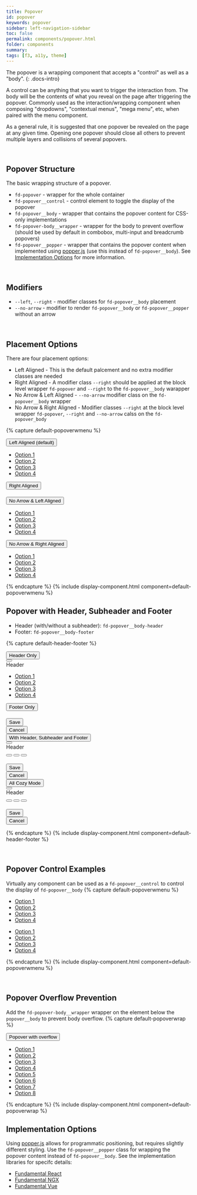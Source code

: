 ```yaml
---
title: Popover
id: popover
keywords: popover
sidebar: left-navigation-sidebar
toc: false
permalink: components/popover.html
folder: components
summary:
tags: [f3, a11y, theme]
---
```


The popover is a wrapping component that accepts a "control" as well as a "body".
{: .docs-intro}

A control can be anything that you want to trigger the interaction from. The body will be the contents of what you reveal on the page after triggering the popover. Commonly used as the interaction/wrapping component when composing "dropdowns", "contextual menus", "mega menu", etc, when paired with the menu component.

As a general rule, it is suggested that one popover be revealed on the page at any given time. Opening one popover should close all others to prevent multiple layers and collisions of several popovers.

<br>

## Popover Structure
The basic wrapping structure of a popover.

* `fd-popover` - wrapper for the whole container
* `fd-popover__control` - control element to toggle the display of the popover
* `fd-popover__body` - wrapper that contains the popover content for CSS-only implementations
* `fd-popover-body__wrapper` - wrapper for the body to prevent overflow (should be used by default in combobox, multi-input and breadcrumb popovers)
* `fd-popover__popper` - wrapper that contains the popover content when implemented using [popper.js](https://github.com/FezVrasta/popper.js) (use this instead of `fd-popover__body`). See [Implementation Options](#implementation-options) for more information.

<br>

## Modifiers
* `--left`, `--right` - modifier classes for `fd-popover__body` placement
* `--no-arrow` - modifier to render `fd-popover__body` or `fd-popover__popper` without an arrow

<br>


## Placement Options
There are four placement options:

* Left Aligned - This is the default palcement and no extra modifier classes are needed
* Right Aligned - A modifier class `--right` should be applied at the block level wrapper `fd-popover` and `--right` to the `fd-popover__body` warapper
* No Arrow & Left Aligned - `--no-arrow` modifier class on the `fd-popover__body` wrapper
* No Arrow & Right Aligned - Modifier classes `--right` at the block level wrapper `fd-popover`, `--right` and `--no-arrow` calss on the `fd-popover_body`

<style media="screen">
    .fd-popover{ margin-right: 100px;}
</style>
{% capture default-popoverwmenu %}
<div class="fd-popover">
    <div class="fd-popover__control">
        <button class="fd-button" aria-label="Image label" aria-controls="popoverA1" aria-expanded="false" aria-haspopup="true">Left Aligned (default)</button>
    </div>
    <div class="fd-popover__body" aria-hidden="true" id="popoverA1">
        <nav class="fd-menu" id="">
            <ul class="fd-menu__list fd-menu__list--no-shadow">
                <li class="fd-menu__item">
                    <a class="fd-menu__link" href="#">
                        <span class="fd-menu__title">Option 1</span>
                    </a>
                </li>
                <li class="fd-menu__item">
                    <a class="fd-menu__link" href="#">
                        <span class="fd-menu__title">Option 2</span>
                    </a>
                </li>
                <li class="fd-menu__item">
                    <a class="fd-menu__link" href="#">
                        <span class="fd-menu__title">Option 3</span>
                    </a>
                </li>
                <li class="fd-menu__item">
                    <a class="fd-menu__link" href="#">
                        <span class="fd-menu__title">Option 4</span>
                    </a>
                </li>
            </ul>
        </nav>
    </div>
</div>

<div class="fd-popover fd-popover--right">
    <div class="fd-popover__control">
        <button class="fd-button" aria-label="Image label" aria-controls="popoverA2" aria-expanded="false" aria-haspopup="true">Right Aligned</button>
    </div>
    <div class="fd-popover__body fd-popover__body--right" aria-hidden="true" id="popoverA2">
        <div style="margin: 20px;">
            <span class="fd-avatar fd-avatar--xl fd-avatar--circle fd-avatar--thumbnail" style="background-image: url('https://placeimg.com/400/400/nature');" role="presentation" aria-label="Nature"></span>
        </div>
    </div>
</div>

<div class="fd-popover">
    <div class="fd-popover__control">
        <button class="fd-button" aria-label="Image label" aria-controls="popoverA3" aria-expanded="false" aria-haspopup="true">No Arrow & Left Aligned</button>
    </div>
    <div class="fd-popover__body fd-popover__body--no-arrow" aria-hidden="true" id="popoverA3">
        <nav class="fd-menu" id="">
            <ul class="fd-menu__list fd-menu__list--no-shadow">
                <li class="fd-menu__item">
                    <a class="fd-menu__link" href="#">
                        <span class="fd-menu__title">Option 1</span>
                    </a>
                </li>
                <li class="fd-menu__item">
                    <a class="fd-menu__link" href="#">
                        <span class="fd-menu__title">Option 2</span>
                    </a>
                </li>
                <li class="fd-menu__item">
                    <a class="fd-menu__link" href="#">
                        <span class="fd-menu__title">Option 3</span>
                    </a>
                </li>
                <li class="fd-menu__item">
                    <a class="fd-menu__link" href="#">
                        <span class="fd-menu__title">Option 4</span>
                    </a>
                </li>
            </ul>
        </nav>
    </div>
</div>

<div class="fd-popover fd-popover--right">
    <div class="fd-popover__control">
        <button class="fd-button" aria-label="Image label" aria-controls="popoverA4" aria-expanded="false" aria-haspopup="true">No Arrow & Right Aligned</button>
    </div>
    <div class="fd-popover__body fd-popover__body--right fd-popover__body--no-arrow" aria-hidden="true" id="popoverA4">
        <nav class="fd-menu" id="">
            <ul class="fd-menu__list fd-menu__list--no-shadow">
                <li class="fd-menu__item">
                    <a class="fd-menu__link" href="#">
                        <span class="fd-menu__title">Option 1</span>
                    </a>
                </li>
                <li class="fd-menu__item">
                    <a class="fd-menu__link" href="#">
                        <span class="fd-menu__title">Option 2</span>
                    </a>
                </li>
                <li class="fd-menu__item">
                    <a class="fd-menu__link" href="#">
                        <span class="fd-menu__title">Option 3</span>
                    </a>
                </li>
                <li class="fd-menu__item">
                    <a class="fd-menu__link" href="#">
                        <span class="fd-menu__title">Option 4</span>
                    </a>
                </li>
            </ul>
        </nav>
    </div>
</div>
{% endcapture %}
{% include display-component.html component=default-popoverwmenu %}

<br>

## Popover with Header, Subheader and Footer

* Header (with/without a subheader): `fd-popover__body-header`
* Footer: `fd-popover__body-footer`

{% capture default-header-footer %}
<div class="fd-popover">
    <div class="fd-popover__control">
        <button class="fd-button" aria-label="Image label" aria-controls="popoverHSF1" aria-expanded="false" aria-haspopup="true">Header Only</button>
    </div>
    <div class="fd-popover__body" aria-hidden="true" id="popoverHSF1">
        <div class="fd-popover__body-header">
            <div class="fd-bar fd-bar--header">
                <div class="fd-bar__left">
                    <div class="fd-bar__element">
                        <button class="fd-button fd-button--transparent sap-icon--navigation-left-arrow"></button>
                    </div>
                    <div class="fd-bar__element">
                        Header
                    </div>
                </div>
            </div>
        </div>
        <nav class="fd-menu" id="">
            <ul class="fd-menu__list fd-menu__list--no-shadow">
                <li class="fd-menu__item">
                    <a class="fd-menu__link" href="#">
                        <span class="fd-menu__title">Option 1</span>
                    </a>
                </li>
                <li class="fd-menu__item">
                    <a class="fd-menu__link" href="#">
                        <span class="fd-menu__title">Option 2</span>
                    </a>
                </li>
                <li class="fd-menu__item">
                    <a class="fd-menu__link" href="#">
                        <span class="fd-menu__title">Option 3</span>
                    </a>
                </li>
                <li class="fd-menu__item">
                    <a class="fd-menu__link" href="#">
                        <span class="fd-menu__title">Option 4</span>
                    </a>
                </li>
            </ul>
        </nav>
    </div>
</div>

<div class="fd-popover fd-popover--right">
    <div class="fd-popover__control">
        <button class="fd-button" aria-label="Image label" aria-controls="popoverHSF2" aria-expanded="false" aria-haspopup="true">Footer Only</button>
    </div>
    <div class="fd-popover__body fd-popover__body--right" aria-hidden="true" id="popoverHSF2">
        <div style="margin: 20px;">
            <span class="fd-avatar fd-avatar--xl fd-avatar--circle fd-avatar--thumbnail" style="background-image: url('https://placeimg.com/400/400/nature');" role="presentation" aria-label="Nature"></span>
        </div>
        <div class="fd-popover__body-footer">
            <div class="fd-bar fd-bar--footer">
                <div class="fd-bar__right">
                    <div class="fd-bar__element">
                        <button class="fd-button fd-button--compact fd-button--emphasized">Save</button>
                    </div>
                    <div class="fd-bar__element">
                        <button class="fd-button fd-button--compact fd-button--transparent">Cancel</button>
                    </div>
                </div>
            </div>
        </div>
    </div>
</div>

<div class="fd-popover">
    <div class="fd-popover__control">
        <button class="fd-button" aria-label="Image label" aria-controls="popoverHSF3" aria-expanded="false" aria-haspopup="true">With Header, Subheader and Footer</button>
    </div>
    <div class="fd-popover__body fd-popover__body--no-arrow" aria-hidden="true" id="popoverHSF3">
        <div class="fd-popover__body-header">
            <div class="fd-bar fd-bar--header-with-subheader">
                <div class="fd-bar__left">
                    <div class="fd-bar__element">
                        <button class="fd-button fd-button--transparent sap-icon--navigation-left-arrow"></button>
                    </div>
                    <div class="fd-bar__element">
                        Header
                    </div>
                </div>
            </div>
            <div class="fd-bar fd-bar--subheader">
                <div class="fd-bar__middle">
                    <div class="fd-bar__element">
                        <div class="fd-form-item">
                            <div class="fd-segmented-button" role="group" aria-label="Group label">
                                <button class="fd-button fd-button--compact sap-icon--email" aria-pressed="true"></button>
                                <button class="fd-button fd-button--compact sap-icon--iphone"></button>
                                <button class="fd-button fd-button--compact sap-icon--notification-2"></button>
                            </div>
                        </div>
                    </div>
                </div>
            </div>
        </div>
        <div style="margin: 20px 80px;">
            <span class="fd-avatar fd-avatar--xl fd-avatar--circle fd-avatar--thumbnail" style="background-image: url('https://placeimg.com/400/400/nature');" role="presentation" aria-label="Nature"></span>
        </div>
        <div class="fd-popover__body-footer">
            <div class="fd-bar fd-bar--footer">
                <div class="fd-bar__right">
                    <div class="fd-bar__element">
                        <button class="fd-button fd-button--compact fd-button--emphasized">Save</button>
                    </div>
                    <div class="fd-bar__element">
                        <button class="fd-button fd-button--compact fd-button--transparent">Cancel</button>
                    </div>
                </div>
            </div>
        </div>
    </div>
</div>

<div class="fd-popover">
    <div class="fd-popover__control">
        <button class="fd-button" aria-label="Image label" aria-controls="popoverHSF345" aria-expanded="false" aria-haspopup="true">All Cozy Mode</button>
    </div>
    <div class="fd-popover__body fd-popover__body--no-arrow" aria-hidden="true" id="popoverHSF345">
        <div class="fd-popover__body-header">
            <div class="fd-bar fd-bar--cozy fd-bar--header-with-subheader">
                <div class="fd-bar__left">
                    <div class="fd-bar__element">
                        <button class="fd-button fd-button--transparent sap-icon--navigation-left-arrow"></button>
                    </div>
                    <div class="fd-bar__element">
                        Header
                    </div>
                </div>
            </div>
        </div>
        <div class="fd-bar fd-bar--cozy fd-bar--subheader">
                <div class="fd-bar__middle">
                    <div class="fd-bar__element">
                        <div class="fd-form-item">
                            <div class="fd-segmented-button" role="group" aria-label="Group label">
                                <button class="fd-button fd-button--compact sap-icon--email" aria-pressed="true"></button>
                                <button class="fd-button fd-button--compact sap-icon--iphone"></button>
                                <button class="fd-button fd-button--compact sap-icon--notification-2"></button>
                            </div>
                        </div>
                    </div>
                </div>
            </div>
        <div style="margin: 20px 80px;">
            <span class="fd-avatar fd-avatar--xl fd-avatar--circle fd-avatar--thumbnail" style="background-image: url('https://placeimg.com/400/400/nature');" role="presentation" aria-label="Nature"></span>
        </div>
        <div class="fd-popover__body-footer">
            <div class="fd-bar fd-bar--cozy fd-bar--footer">
                <div class="fd-bar__right">
                    <div class="fd-bar__element">
                        <button class="fd-button fd-button--compact fd-button--emphasized">Save</button>
                    </div>
                    <div class="fd-bar__element">
                        <button class="fd-button fd-button--compact fd-button--transparent">Cancel</button>
                    </div>
                </div>
            </div>
        </div>
    </div>
</div>

{% endcapture %}
{% include display-component.html component=default-header-footer %}

<br>

## Popover Control Examples
Virtually any component can be used as a `fd-popover__control` to control the display of `fd-popover__body`
{% capture default-popoverwmenu %}
<div class="fd-popover fd-popover--right">
    <div class="fd-popover__control">
        <span class=" fd-image--m fd-image--circle" aria-label="Image label" aria-controls="popoverB2" aria-expanded="false" aria-haspopup="true" aria-label="Image label"
style="background-image: url('https://placeimg.com/400/400/nature');"></span>
    </div>
    <div class="fd-popover__body fd-popover__body--left" aria-hidden="true" id="popoverB2">
        <nav class="fd-menu" id="">
            <ul class="fd-menu__list fd-menu__list--no-shadow">
                <li class="fd-menu__item">
                    <a class="fd-menu__link" href="#">
                        <span class="fd-menu__title">Option 1</span>
                    </a>
                </li>
                <li class="fd-menu__item">
                    <a class="fd-menu__link" href="#">
                        <span class="fd-menu__title">Option 2</span>
                    </a>
                </li>
                <li class="fd-menu__item">
                    <a class="fd-menu__link" href="#">
                        <span class="fd-menu__title">Option 3</span>
                    </a>
                </li>
                <li class="fd-menu__item">
                    <a class="fd-menu__link" href="#">
                        <span class="fd-menu__title">Option 4</span>
                    </a>
                </li>
            </ul>
        </nav>
    </div>
</div>

<div class="fd-popover fd-popover--right">
    <div class="fd-popover__control">
        <span class="sap-icon--cart sap-icon--xl" aria-label="Image label" aria-controls="popoverB4" aria-expanded="false" aria-haspopup="true"></span>
    </div>
    <div class="fd-popover__body fd-popover__body--right fd-popover__body--no-arrow" aria-hidden="true" id="popoverB4">
        <nav class="fd-menu" id="">
            <ul class="fd-menu__list fd-menu__list--no-shadow">
                <li class="fd-menu__item">
                    <a class="fd-menu__link" href="#">
                        <span class="fd-menu__title">Option 1</span>
                    </a>
                </li>
                <li class="fd-menu__item">
                    <a class="fd-menu__link" href="#">
                        <span class="fd-menu__title">Option 2</span>
                    </a>
                </li>
                <li class="fd-menu__item">
                    <a class="fd-menu__link" href="#">
                        <span class="fd-menu__title">Option 3</span>
                    </a>
                </li>
                <li class="fd-menu__item">
                    <a class="fd-menu__link" href="#">
                        <span class="fd-menu__title">Option 4</span>
                    </a>
                </li>
            </ul>
        </nav>
    </div>
</div>

{% endcapture %}
{% include display-component.html component=default-popoverwmenu %}

<br>


## Popover Overflow Prevention
Add the `fd-popover-body__wrapper` wrapper on the element below the `popover__body` to prevent body overflow.
{% capture default-popoverwrap %}
<div class="fd-popover">
    <div class="fd-popover__control">
        <button class="fd-button" aria-label="Image label" aria-controls="popoverF1" aria-expanded="false" aria-haspopup="true">Popover with overflow</button>
    </div>
      <div class="fd-popover__body" aria-hidden="true" id="popoverF1">
      <div class="fd-popover__wrapper  docs-max-height">
          <nav class="fd-menu" id="">
              <ul class="fd-menu__list fd-menu__list--no-shadow">
                  <li class="fd-menu__item">
                      <a class="fd-menu__link" href="#">
                          <span class="fd-menu__title">Option 1</span>
                      </a>
                  </li>
                  <li class="fd-menu__item">
                      <a class="fd-menu__link" href="#">
                          <span class="fd-menu__title">Option 2</span>
                      </a>
                  </li>
                  <li class="fd-menu__item">
                      <a class="fd-menu__link" href="#">
                          <span class="fd-menu__title">Option 3</span>
                      </a>
                  </li>
                  <li class="fd-menu__item">
                      <a class="fd-menu__link" href="#">
                          <span class="fd-menu__title">Option 4</span>
                      </a>
                  </li>
                                  <li class="fd-menu__item">
                      <a class="fd-menu__link" href="#">
                          <span class="fd-menu__title">Option 5</span>
                      </a>
                  </li>
                  <li class="fd-menu__item">
                      <a class="fd-menu__link" href="#">
                          <span class="fd-menu__title">Option 6</span>
                      </a>
                  </li>
                  <li class="fd-menu__item">
                      <a class="fd-menu__link" href="#">
                          <span class="fd-menu__title">Option 7</span>
                      </a>
                  </li>
                  <li class="fd-menu__item">
                      <a class="fd-menu__link" href="#">
                          <span class="fd-menu__title">Option 8</span>
                      </a>
                  </li>
              </ul>
          </nav>
      </div>
    </div>
</div>

{% endcapture %}
{% include display-component.html component=default-popoverwrap %}
## Implementation Options

Using [popper.js](https://github.com/FezVrasta/popper.js) allows for programmatic positioning, but requires slightly different styling.  Use the `fd-popover__popper` class for wrapping the popover content instead of `fd-popover__body`. See the implementation libraries for specifc details:

* [Fundamental React](https://sap.github.io/fundamental-react/popover)
* [Fundamental NGX](https://sap.github.io/fundamental-ngx/popover)
* [Fundamental Vue](https://sap.github.io/fundamental-vue/#/example/popover)
